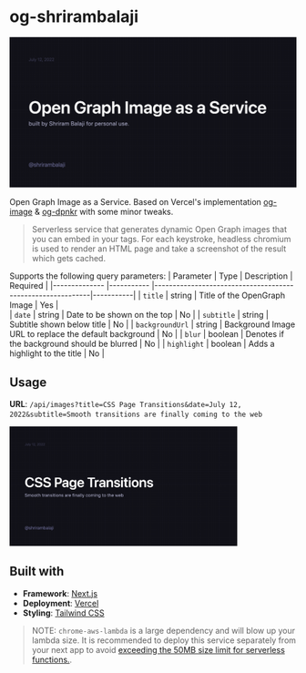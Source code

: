 # og-shrirambalaji

![Generated Open Graph Image](/.github/media/header.png)


Open Graph Image as a Service. Based on Vercel's implementation [og-image](https://github.com/vercel/og-image) & [og-dpnkr](https:/github.com/Deep-Codes/og-dpnkr/blob/main/README.md) with some minor tweaks.

> Serverless service that generates dynamic Open Graph images that you can embed in your <meta> tags. For each keystroke, headless chromium is used to render an HTML page and take a screenshot of the result which gets cached.

Supports the following query parameters:
| Parameter        | Type       | Description                                                | Required  |
|--------------   |----------- |------------------------------------------------------------|-----------|
| `title`         | string     | Title of the OpenGraph Image                               | Yes       |      
| `date`          | string     | Date to be shown on the top                                | No        |
| `subtitle`      | string     | Subtitle shown below title                                 | No        |
| `backgroundUrl` | string     | Background Image URL to replace the default background     | No        |
| `blur`          | boolean    | Denotes if the background should be blurred                | No        |
| `highlight`     | boolean    | Adds a highlight to the title                              | No        |

## Usage
 
**URL**: `/api/images?title=CSS Page Transitions&date=July 12, 2022&subtitle=Smooth transitions are finally coming to the web`

<img src="./.github/media/og.png" width="400" />

## Built with
- **Framework**: [Next.js](https://nextjs.org/)
- **Deployment**: [Vercel](https://vercel.com)
- **Styling**: [Tailwind CSS](https://tailwindcss.com/)
  
> NOTE: `chrome-aws-lambda` is a large dependency and will blow up your lambda size. It is recommended to deploy this service separately from your next app to avoid [exceeding the 50MB size limit for serverless functions.](https://github.com/vercel/community/discussions/103).
